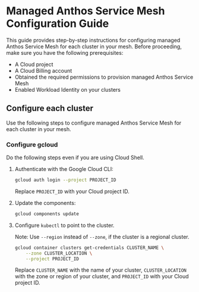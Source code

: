 # Managed Anthos Service Mesh Configuration Guide

This guide provides step-by-step instructions for configuring managed Anthos Service Mesh for each cluster in your mesh. Before proceeding, make sure you have the following prerequisites:

- A Cloud project
- A Cloud Billing account
- Obtained the required permissions to provision managed Anthos Service Mesh
- Enabled Workload Identity on your clusters
## Configure each cluster

Use the following steps to configure managed Anthos Service Mesh for each cluster in your mesh.

### Configure gcloud

Do the following steps even if you are using Cloud Shell.

1. Authenticate with the Google Cloud CLI:

    ```bash
    gcloud auth login --project PROJECT_ID
    ```

    Replace `PROJECT_ID` with your Cloud project ID.

2. Update the components:

    ```bash
    gcloud components update
    ```

3. Configure `kubectl` to point to the cluster.

   Note: Use `--region` instead of `--zone`, if the cluster is a regional cluster.

    ```bash
    gcloud container clusters get-credentials CLUSTER_NAME \
        --zone CLUSTER_LOCATION \
        --project PROJECT_ID
    ```

    Replace `CLUSTER_NAME` with the name of your cluster, `CLUSTER_LOCATION` with the zone or region of your cluster, and `PROJECT_ID` with your Cloud project ID.
